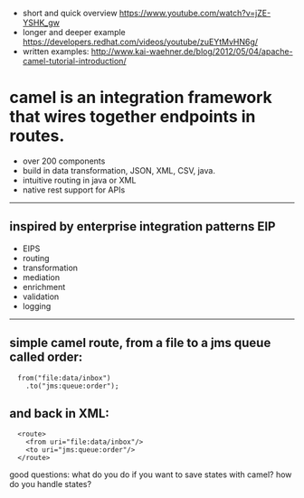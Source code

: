 - short and quick overview
https://www.youtube.com/watch?v=jZE-YSHK_gw
- longer and deeper example
https://developers.redhat.com/videos/youtube/zuEYtMvHN6g/
- written examples:
http://www.kai-waehner.de/blog/2012/05/04/apache-camel-tutorial-introduction/

# camel is an integration framework that wires together endpoints in routes.  

- over 200 components
- build in data transformation, JSON, XML, CSV, java.
- intuitive routing in java or XML
- native rest support for APIs

---

## inspired by enterprise integration patterns EIP
- EIPS
- routing
- transformation
- mediation
- enrichment
- validation
- logging

---

## simple camel route, from a file to a jms queue called order:
~~~~
  from("file:data/inbox")
    .to("jms:queue:order"); 
~~~~

## and back in XML:
~~~~
  <route>
    <from uri="file:data/inbox"/>
    <to uri="jms:queue:order"/>
  </route>
~~~~


good questions:
what do you do if you want to save states with camel?  how do you handle states?


